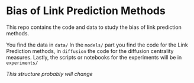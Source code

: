 # Bias of Link Prediction Methods 
This repo contains the code and data to study the bias of link prediction methods. 

You find the data in `data/` 
In the `models/` part you find the code for the Link Prediction methods, in `diffusion` the code for the
diffusion centrality measures. 
Lastly, the scripts or notebooks for the experiments will be in `experiments/`

*This structure probably will change*

